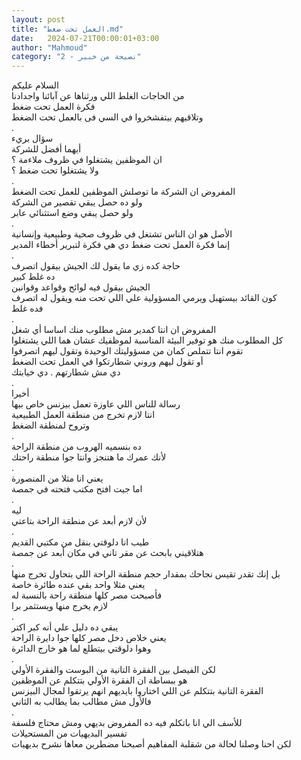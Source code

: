 ```yaml
---
layout: post
title: "العمل تحت ضغط.md"
date:   2024-07-21T00:00:01+03:00
author: "Mahmoud"
category: "2 - نصيحة من خبير"
---
```

السلام عليكم\
من الحاجات الغلط اللي ورثناها عن آبائنا واجدادنا\
فكرة العمل تحت ضغط\
وتلاقيهم بيتفشخروا في السي فى بالعمل تحت الضغط\
.\
سؤال بريء\
أيهما أفضل للشركة\
ان الموظفين يشتغلوا في ظروف ملاءمة ؟\
ولا يشتغلوا تحت ضغط ؟\
.\
المفروض ان الشركة ما توصلش الموظفين للعمل تحت
الضغط\
ولو ده حصل يبقي تقصير من الشركة\
ولو حصل يبقي وضع استثنائي عابر\
.\
الأصل هو ان الناس تشتغل في ظروف صحية وطبيعية
وإنسانية\
إنما فكرة العمل تحت ضغط دي هي فكرة لتبرير أخطاء
المدير\
.\
حاجة كده زي ما يقول لك الجيش بيقول اتصرف\
ده غلط كبير\
الجيش بيقول فيه لوائح وقواعد وقوانين\
كون القائد بيستهبل ويرمي المسؤولية علي اللي تحت منه
ويقول له اتصرف\
فده غلط\
.\
المفروض ان انتا كمدير مش مطلوب منك اساسا أي شغل\
كل المطلوب منك هو توفير البيئة المناسبة لموظفيك عشان هما
اللي يشتغلوا\
تقوم انتا تتملص كمان من مسؤوليتك الوحيدة وتقول ليهم
اتصرفوا\
أو تقول ليهم وروني شطارتكوا في العمل تحت الضغط\
دي مش شطارتهم . دي خيابتك\
.\
أخيرا\
رسالة للناس اللي عاوزة تعمل بيزنس خاص بيها\
انتا لازم تخرج من منطقة العمل الطبيعية\
وتروح لمنطقة الضغط\
.\
ده بنسميه الهروب من منطقة الراحة\
لأنك عمرك ما هتنجز وانتا جوا منطقة راحتك\
.\
يعني انا مثلا من المنصورة\
اما جيت افتح مكتب فتحته في جمصة\
.\
ليه\
لأن لازم أبعد عن منطقة الراحة بتاعتي\
.\
طيب انا دلوقتي بنقل من مكتبي القديم\
هتلاقيني بابحث عن مقر تاني في مكان أبعد عن جمصة\
.\
بل إنك تقدر تقيس نجاحك بمقدار حجم منطقة الراحة اللي
بتحاول تخرج منها\
يعني مثلا واحد بقي عنده طائرة خاصة\
فأصبحت مصر كلها منطقة راحة بالنسبة له\
لازم يخرج منها ويستثمر برا\
.\
يبقي ده دليل علي أنه كبر اكتر\
يعني خلاص دخل مصر كلها جوا دايرة الراحة\
وهوا دلوقتي بيتطلع لما هو خارج الدائرة\
.\
لكن الفيصل بين الفقرة التانية من البوست والفقرة
الأولي\
هو ببساطة ان الفقرة الأولي بتتكلم عن الموظفين\
الفقرة التانية بتتكلم عن اللي اختاروا بايديهم انهم
يرتقوا لمجال البيزنس\
فالأول مش مطالب بما يطالب به الثاني\
.\
للأسف الي انا باتكلم فيه ده المفروض بديهي ومش محتاج
فلسفة\
تفسير البديهيات من المستحيلات\
لكن احنا وصلنا لحالة من شقلبة المفاهيم أصبحنا مضطرين
معاها نشرح بديهيات
